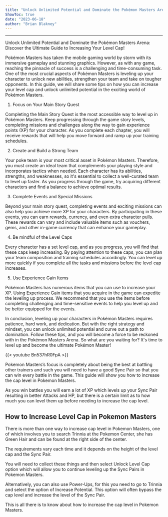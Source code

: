 ```yaml
---
title: "Unlock Unlimited Potential and Dominate the Pokémon Masters Arena: Discover the Ultimate Guide to Increasing Your Level Cap!"
ShowToc: true 
date: "2023-06-18"
author: "Brian Blakney"
---
```

*****
Unlock Unlimited Potential and Dominate the Pokémon Masters Arena: Discover the Ultimate Guide to Increasing Your Level Cap!

Pokémon Masters has taken the mobile gaming world by storm with its immersive gameplay and stunning graphics. However, as with any game, reaching the pinnacle of success is a challenging and time-consuming task. One of the most crucial aspects of Pokémon Masters is leveling up your character to unlock new abilities, strengthen your team and take on tougher opponents. In this guide, we will share some tips on how you can increase your level cap and unlock unlimited potential in the exciting world of Pokémon Masters.

1. Focus on Your Main Story Quest

Completing the Main Story Quest is the most accessible way to level up in Pokémon Masters. Keep progressing through the game story levels, completing missions and challenges along the way to gain experience points (XP) for your character. As you complete each chapter, you will receive rewards that will help you move forward and ramp up your training schedules.

2. Create and Build a Strong Team

Your poke team is your most critical asset in Pokémon Masters. Therefore, you must create an ideal team that complements your playing style and incorporates tactics when needed. Each character has its abilities, strengths, and weaknesses, so it's essential to collect a well-curated team to level up faster. As you progress through the game, try acquiring different characters and find a balance to achieve optimal results.

3. Complete Events and Special Missions

Beyond your main story quest, completing events and exciting missions can also help you achieve more XP for your characters. By participating in these events, you can earn rewards, currency, and even extra character pulls. These rewards can vary and include valuable items such as vouchers, gems, and other in-game currency that can enhance your gameplay.

4. Be mindful of the Level Caps

Every character has a set level cap, and as you progress, you will find that these caps keep increasing. By paying attention to these caps, you can plan your team composition and training schedules accordingly. You can level up more quickly if you complete all the tasks and missions before the level cap increases.

5. Use Experience Gain Items

Pokémon Masters has numerous items that you can use to increase your XP. Using Experience Gain items that you acquire in the game can expedite the leveling up process. We recommend that you use the items before completing challenging and time-sensitive events to help you level up and be better equipped for the events.

In conclusion, leveling up your characters in Pokémon Masters requires patience, hard work, and dedication. But with the right strategy and mindset, you can unlock unlimited potential and curve out a path to domination. Follow these tips, and you will become a force to be reckoned with in the Pokémon Masters Arena. So what are you waiting for? It's time to level up and become the ultimate Pokémon Master!

{{< youtube Bn537hR0FpA >}} 



Pokemon Masters’s focus is completely about being the best at battling other trainers and such you will need to have a good Sync Pair so that you can win every battle in the game. This guide will show you how to increase the cap level in Pokemon Masters.
 
As you win battles you will earn a lot of XP which levels up your Sync Pair resulting in better Attacks and HP, but there is a certain limit as to how much you can level them up before needing to increase the cap level.
 
## How to Increase Level Cap in Pokemon Masters
 
There is more than one way to increase cap level in Pokemon Masters, one of which involves you to search Trinnia at the Pokemon Center, she has Green Hair and can be found at the right side of the center.
 
The requirements vary each time and it depends on the height of the level cap and the Sync Pair.
 
You will need to collect these things and then select Unlock Level Cap option which will allow you to continue leveling up the Sync Pairs in Pokemon Masters.
 
Alternatively, you can also use Power-Ups, for this you need to go to Trinnia and select the option of Increase Potential. This option will often bypass the cap level and increase the level of the Sync Pair.
 
This is all there is to know about how to increase the cap level in Pokemon Masters.




